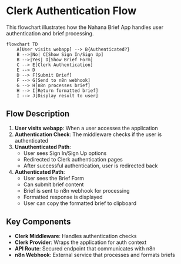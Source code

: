 # Clerk Authentication Flow

This flowchart illustrates how the Nahana Brief App handles user authentication and brief processing.

```mermaid
flowchart TD
    A[User visits webapp] --> B{Authenticated?}
    B -->|No| C[Show Sign In/Sign Up]
    B -->|Yes| D[Show Brief Form]
    C --> E[Clerk Authentication]
    E --> D
    D --> F[Submit Brief]
    F --> G[Send to n8n webhook]
    G --> H[n8n processes brief]
    H --> I[Return formatted brief]
    I --> J[Display result to user]
```

## Flow Description

1. **User visits webapp**: When a user accesses the application
2. **Authentication Check**: The middleware checks if the user is authenticated
3. **Unauthenticated Path**: 
   - User sees Sign In/Sign Up options
   - Redirected to Clerk authentication pages
   - After successful authentication, user is redirected back
4. **Authenticated Path**:
   - User sees the Brief Form
   - Can submit brief content
   - Brief is sent to n8n webhook for processing
   - Formatted response is displayed
   - User can copy the formatted brief to clipboard

## Key Components

- **Clerk Middleware**: Handles authentication checks
- **Clerk Provider**: Wraps the application for auth context
- **API Route**: Secured endpoint that communicates with n8n
- **n8n Webhook**: External service that processes and formats briefs 